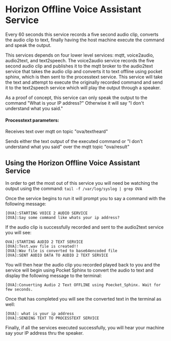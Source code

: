 # Horizon Offline Voice Assistant Service

Every 60 seconds this service records a five second audio clip, converts the audio clip to text, finally having the host machine execute the command and speak the output.

This services depends on four lower level services: mqtt, voice2audio, audio2text, and text2speech. The voice2audio service records the five second audio clip and publishes it to the mqtt broker to the audio2text service that takes the audio clip and converts it to text offline using pocket sphinx, which is then sent to the processtext service. This service will take the text and attempt to execute the originally recorded command and send it to the text2speech service which will play the output through a speaker. 

As a proof of concept, this service can only speak the output to the command "What is your IP address?" Otherwise it will say "I don't understand what you said."

#### Processtext parameters:

Receives text over mqtt on topic "ova/textheard" 

Sends either the text output of the executed command or "I don't understand what you said" over the mqtt topic "ova/result"

## Using the Horizon Offline Voice Assistant Service 

In order to get the most out of this service you will need be watching the output using the command:
`tail -f /var/log/syslog | grep OVA` 

Once the service begins to run it will prompt you to say a command with the following message:

```
[OVA]:STARTING VOICE 2 AUDIO SERVICE
[OVA]:Say some command like whats your ip address?
```

If the audio clip is successfully recorded and sent to the audio2text service you will see:
```
OVA]:STARTING AUDIO 2 TEXT SERVICE
[OVA]:Test.wav file is created!!
[OVA]:Wav file is converted to base64encoded file
[OVA]:SENT AUDIO DATA TO AUDIO 2 TEXT SERVICE
```

You will then hear the audio clip you recorded played back to you and the service will begin using Pocket Sphinx to convert the audio to text and display the following message to the terminal:

`[OVA]:Converting Audio 2 Text OFFLINE using Poecket_Sphinx. Wait for few seconds.`

Once that has completed you will see the converted text in the terminal as well:

```
[OVA]: what is your ip address
[OVA]:SENDING TEXT TO PROCESSTEXT SERVICE
```

Finally, if all the services executed successfully, you will hear your machine say your IP address thru the speaker. 



